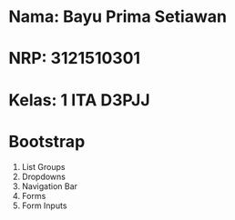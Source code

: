 # Nama: Bayu Prima Setiawan
# NRP: 3121510301
# Kelas: 1 ITA D3PJJ

# Bootstrap

1. List Groups
2. Dropdowns
3. Navigation Bar
4. Forms
5. Form Inputs
